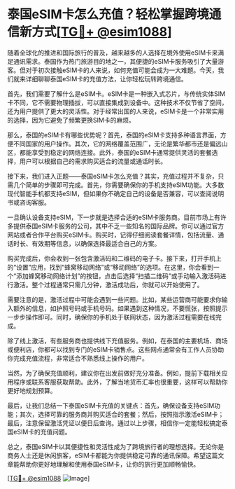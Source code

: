 # 泰国eSIM卡怎么充值？轻松掌握跨境通信新方式[[TG💪+ @esim1088](https://t.me/s/esim1088)]

随着全球化的推进和国际旅行的普及，越来越多的人选择在境外使用eSIM卡来满足通讯需求。泰国作为热门旅游目的地之一，其便捷的eSIM卡服务吸引了大量游客。但对于初次接触eSIM卡的人来说，如何充值可能会成为一大难题。今天，我们就来详细聊聊泰国eSIM卡的充值方法，让你轻松玩转跨境通信。

首先，我们需要了解什么是eSIM卡。eSIM卡是一种嵌入式芯片，与传统实体SIM卡不同，它不需要物理插拔，可以直接集成到设备中。这种技术不仅节省了空间，还为用户提供了更大的灵活性。对于经常出国的人来说，eSIM卡是一个非常实用的选择，因为它避免了频繁更换SIM卡的麻烦。

那么，泰国的eSIM卡有哪些优势呢？首先，泰国的eSIM卡支持多种语言界面，方便不同国家的用户操作。其次，它的网络覆盖范围广，无论是繁华都市还是偏远山区，都能享受到稳定的网络连接。此外，泰国的eSIM卡通常提供灵活的套餐选择，用户可以根据自己的需求购买适合的流量或通话时长。

接下来，我们进入正题——泰国eSIM卡怎么充值？其实，充值过程并不复杂，只需几个简单的步骤即可完成。首先，你需要确保你的手机支持eSIM功能。大多数现代智能手机都支持eSIM，但如果你不确定自己的设备是否兼容，可以查阅说明书或咨询客服。

一旦确认设备支持eSIM，下一步就是选择合适的eSIM卡服务商。目前市场上有许多提供泰国eSIM卡服务的公司，其中不乏一些知名的国际品牌。你可以通过官方网站或者合作平台购买eSIM卡。购买时，记得仔细阅读套餐详情，包括流量、通话时长、有效期等信息，以确保选择最适合自己的方案。

购买完成后，你会收到一张包含激活码和二维码的电子卡。接下来，打开手机上的“设置”应用，找到“蜂窝移动网络”或“移动网络”的选项。在这里，你会看到一个“添加蜂窝移动网络计划”的按钮，点击后选择“扫描二维码”或手动输入激活码进行激活。整个过程通常只需几分钟，激活成功后，你就可以开始使用了。

需要注意的是，激活过程中可能会遇到一些问题。比如，某些运营商可能要求你输入额外的信息，如护照号码或手机号码。如果遇到这种情况，不要慌张，按照提示一步步操作即可。同时，确保你的手机处于联网状态，因为激活过程需要在线完成。

除了线上激活，有些服务商也提供线下充值服务。例如，在泰国的主要机场、商场或便利店，你都可以找到专门的eSIM卡销售点。这些网点通常会有工作人员协助你完成充值流程，非常适合不熟悉线上操作的用户。

当然，为了确保充值顺利，建议你在出发前做好充分准备。例如，提前下载相关应用程序或联系客服获取帮助。此外，了解当地货币汇率也很重要，这样可以帮助你更好地规划预算。

最后，让我们总结一下泰国eSIM卡充值的关键点：首先，确保设备支持eSIM功能；其次，选择可靠的服务商并购买适合的套餐；然后，按照指示激活eSIM卡；最后，注意保留激活凭证以便日后查询。通过以上步骤，相信你一定能轻松搞定泰国eSIM卡的充值问题。

总之，泰国eSIM卡以其便捷性和灵活性成为了跨境旅行者的理想选择。无论你是商务人士还是休闲旅客，eSIM卡都能为你提供稳定可靠的通讯保障。希望这篇文章能帮助你更好地理解和使用泰国eSIM卡，让你的旅行更加顺畅愉快。

[[TG💪+ @esim1088](https://t.me/s/esim1088) ![Image](https://i.postimg.cc/4NQfJmqS/Snipaste-2025-05-13-00-14-12.png)]